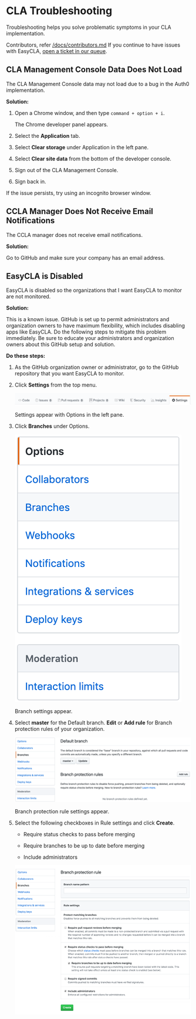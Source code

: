 # CLA Troubleshooting
Troubleshooting helps you solve problematic symptoms in your CLA implementation.

Contributors, refer [/docs/contributors.md](https://github.com/communitybridge/easycla/blob/master/docs/contributors.md)
If you continue to have issues with EasyCLA, [open a ticket in our queue](https://jira.linuxfoundation.org/servicedesk/customer/portal/4).

## CLA Management Console Data Does Not Load

The CLA Management Console data may not load due to a bug in the Auth0 implementation.

**Solution:**

1. Open a Chrome window, and then type `command + option + i`.

   The Chrome developer panel appears.

1. Select the **Application** tab.

1. Select **Clear storage** under Application in the left pane.

1. Select **Clear site data** from the bottom of the developer console.

1. Sign out of the CLA Management Console.

1. Sign back in.

If the issue persists, try using an incognito browser window.

## CCLA Manager Does Not Receive Email Notifications

The CCLA manager does not receive email notifications.

**Solution:**

Go to GitHub and make sure your company has an email address.

## EasyCLA is Disabled
EasyCLA is disabled so the organizations that I want EasyCLA to monitor are not monitored.

**Solution:**

This is a known issue. GitHub is set up to permit administrators and organization owners to have maximum flexibility, which includes disabling apps like EasyCLA. Do the following steps to mitigate this problem immediately. Be sure to educate your administrators and organization owners about this GitHub setup and solution.

**Do these steps:**

1. As the GitHub organization owner or administrator, go to the GitHub repository that you want EasyCLA to monitor.

1. Click **Settings** from the top menu.

   ![Settings](imgs/cla-github-repository-settings.png)

   Settings appear with Options in the left pane.

1. Click **Branches** under Options.

   ![Branches](imgs/cla-github-options.png)

   Branch settings appear.

1. Select **master** for the Default branch. **Edit** or **Add rule** for Branch protection rules of your organization.

   ![Branch Protection Rules](imgs/cla-github-branch-add-rule.png)

   Branch protection rule settings appear.

1. Select the following checkboxes in Rule settings and click **Create**.

   * Require status checks to pass before merging

   * Require branches to be up to date before merging

   * Include administrators

   ![Rule Settings](imgs/cla-github-branch-protection-rule.png)
